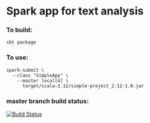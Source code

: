 # Spark app for text analysis

### To build:
```
sbt package
```

### To use:
```
spark-submit \
  --class "SimpleApp" \
    --master local[4] \
      target/scala-2.12/simple-project_2.12-1.0.jar
```

### master branch build status:

[![Build Status](https://travis-ci.org/hbsock/spark-app-text-analysis.svg?branch=master)](https://travis-ci.org/hbsock/spark-app-text-analysis)
